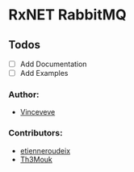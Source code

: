 # RxNET RabbitMQ

## Todos
- [ ] Add Documentation
- [ ] Add Examples

### Author:
 - [Vinceveve](https://github.com/Vinceveve)
### Contributors:
 - [etienneroudeix](https://github.com/etienneroudeix)
 - [Th3Mouk](https://github.com/th3mouk)
